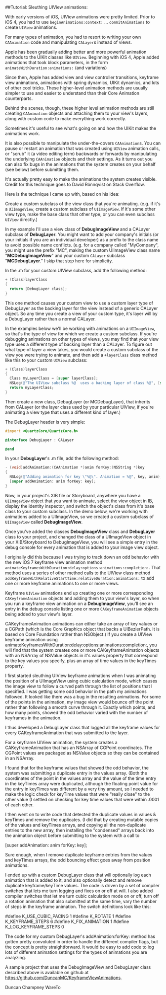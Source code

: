 ##Tutorial: Sleuthing UIView animations:


With early versions of iOS, UIView animations were pretty limited. Prior to iOS 4, you had to use `beginAnimations:context:` …  `commitAnimations` to create `UIView` animations.

For many types of animation, you had to resort to writing your own `CAAnimation` code and manipulating `CALayer`s instead of views.

Apple has been gradually adding better and more powerful animation methods to the UIKit classes like `UIView`.
Beginning with iOS 4, Apple added animations that took block parameters, in the form `animateWithDuration:animations:` (and variations)

Since then, Apple has added view and view controller transitions, keyframe view animations, animations with spring dynamics, UIKit dynamics, and lots of other cool tricks. These higher-level animation methods are usually simpler to use and easier to understand than their Core Animation counterparts.

Behind the scenes, though, these higher level animation methods are still creating `CAAnimation` objects and attaching them to your view's layers, along with custom code to make everything work correctly.

Sometimes it's useful to see what's going on and how the UIKit makes the animations work.

It is also possible to manipulate the under-the-covers `CAAnimation`s. You can pause or restart an animation that was created using `UIView` animation calls, or "scrub" it (a video editing term) backwards or forwards by manipulating the underlying `CAAnimation` objects and their settings. As it turns out you can also fix bugs in the animations that the system creates on your behalf (see below) before submitting them.

It's actually pretty easy to make the animations the system creates visible. Credit for this technique goes to David Rönnqvist on Stack Overflow. 

Here is the technique I came up with, based on his idea:

Create a custom subclass of the view class that you're animating. (e.g. if it's a `UIImageView`, create a custom subclass of `UIImageView`. If it's some other view type, make the base class that other type, or you can  even subclass `UIView` directly.)

In my example I'll use a view class of **DebugImageView** and a CALayer subclass of **DebugLayer**. You might want to add your company's initials (or your initials if you are an individual developer) as a prefix to the class name to avoid possible name conflicts. (e.g. for a company called "MyCompany", you might use the prefix "MC", making the custom UIImageView class name "**MCDebugImageView**" and your custom `CALayer` subclass "**MCDebugLayer**." I skip that step here for simplicity.

In the .m for your custom UIView subclass, add the following method:

```Objective-C
+ (Class)layerClass
{
  return [DebugLayer class];
}
```

This one method causes your custom view to use a custom layer type of DebugLayer as the backing layer for the view instead of a generic CALayer object. So any time you create a view of your custom type, it's layer will by a DebugLayer rather than a normal CALayer.


In the examples below we'll be working with animations on a `UIImageView`, so that's the type of view for which we create a custom subclass. If you're debugging animations on other types of views, you may find that your view type uses a different type of backing layer than a CALayer. To figure out what type of layer a view takes, you would create a custom subclass of the view you were trying to animate, and then add a `+layerClass` class method like this to your custom `UIView` subclass:

```Objective-C
+ (Class)layerClass
{
  Class myLayerClass = [super layerClass];
  NSLog(@"The UIView subclass %@  uses a backing layer of class %@", [self superclass], myLayerClass);
  return myLayerClass;
}
```

Then create a new class, DebugLayer (or MCDebugLayer), that inherits from CALayer (or the layer class used by your particular UIView, if you're animating a view type that uses a different kind of layer.)

The DebugLayer header is very simple:


```Objective-C
#import <QuartzCore/QuartzCore.h>

@interface DebugLayer : CALayer

@end
```

In your **DebugLayer**'s .m file, add the following method:


```Objective-C
- (void)addAnimation:(CAAnimation *)anim forKey:(NSString *)key
{
  NSLog(@"Adding animation for key \"%@\". Animation = %@", key, anim);
  [super addAnimation: anim forKey: key];
}
```

Now, in your project's XIB file or Storyboard, anywhere you have a `UIImageView` object that you want to animate, select the view object in IB, display the identity inspector, and switch the object's class from it's base class to your custom subclass. In the demo below, we're working with animations added to a UIImageView, so we created a custom subclass of `UIImageView` called **DebugImageView**. 

Once you've added the classes **DebugImageView** class and **DebugLayer** class to your project, and changed the class of a UIImageView object in your XIB/Storyboard to DebugImageView, you will see a simple entry in the debug console for every animation that is added to your image view object.

I originally did this because I was trying to track down an odd behavior with the new iOS 7 keyframe view animation method `animateKeyframesWithDuration:delay:options:animations:completion:`. That method uses a series of other method calls to the UIView class method `addKeyframeWithRelativeStartTime:relativeDuration:animations:` to add one or more keyframe animations to one or more views.

Keyframe `UIView` animations end up creating one or more corresponding `CAKeyframeAnimation` objects and adding them to your view's layer, so when you run a keyframe view animation on a **DebugImageView**, you'll see an entry in the debug console listing one or more  `CAKeyframeAnimation` objects being added to your view's layer.

CAKeyframeAnimation animations can either take an array of key values or a CGPath (which is the Core Graphics object that backs a UIBezierPath. It is based on Core Foundation rather than NSObject.) If you create a UIView keyframe animation using animateKeyframesWithDuration:delay:options:animations:completion:, you will find that the system creates one or more CAKeyframeAnimation objects with an NSArray of NSValue objects in it's values property that correspond to the key values you specify, plus an array of time values in the keyTimes property.

I first started sleuthing UIView keyframe animations when I was animating the position of a UIImageView using cubic calculation mode, which causes the image view to follow a curved path through the list of positions that I specified. I was getting some odd behavior in the path my animations followed. It looked like there was a bug in the resulting animations. For some of the points in the animation, my image view would bounce off the point rather than following a smooth curve through it. Exactly which points, and how many points, showed the odd behavior varied with the number of keyframes in the animation.

I thus developed a DebugLayer class that logged all the keyframe values for every CAKeyframeAnimation that was submitted to the layer.

For a keyframe UIView animation, the system creates a CAKeyframeAnimation that has an NSArray of CGPoint coordinates. The CGPoint values are packaged as NSValue objects so they can be contained in an NSArray.

I found that for the keyframe values that showed the odd behavior, the system was submitting a duplicate entry in the values array. (Both the coordinates of the point in the values array and the value of the time entry in the keyTimes array were duplicated, although the floating point value for the entry in keyTimes was different by a very tiny amount, so I needed to make the logic check for keyTime values that were "really close" to the other value (I settled on checking for key time values that were within .0001 of each other.

I then went on to write code that detected the duplicate values in values & keyTimes and remove the duplicates. (I did that by creating mutable copies of the values and keyTimes arrays, and copying all the non-duplicate entries to the new array, then installing the "condensed" arrays back into the animation object before submitting to the system with a call to 

  [super addAnimation: anim forKey: key];

Sure enough, when I remove duplicate keyframe entries from the values and keyTimes arrays, the odd bouncing effect goes away from position animations.

I ended up with a custom DebugLayer class that will optionally log each animation that is added to it, and also optionally detect and remove duplicate keyframe/keyTime values. The code is driven by a set of compiler switches that lets me turn logging and fixes on or off at will. I also added compiler switches that let me turn cubic calculation mode on or off, turn off a rotation animation that also submitted at the same time, vary the number of steps in the keyframe animation.  The switch definitions look like this:


#define K_USE_CUBIC_PACING 1
#define K_ROTATE 1
#define K_KEYFRAME_STEPS 6
#define K_FIX_ANIMATION 1
#define K_LOG_KEYFRAME_STEPS 0

The code for my custom DebugLayer's addAnimation:forKey: method has gotten pretty convoluted in order to handle the different compiler flags, but the concept is pretty straightforward. It would be easy to add code to log lots of different animation settings for the types of animations you are analyzing. 

A sample project that uses the DebugImageView and DebugLayer class described above is available on github at https://github.com/DuncanMC/KeyframeViewAnimations.


Duncan Champney
WareTo
